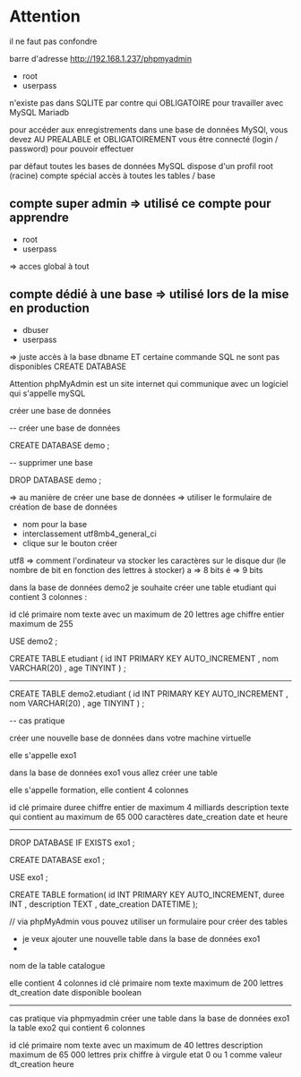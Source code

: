 # Attention

il ne faut pas confondre 

barre d'adresse http://192.168.1.237/phpmyadmin

- root
- userpass

n'existe pas dans SQLITE par contre qui OBLIGATOIRE pour travailler avec MySQL Mariadb 

pour accéder aux enregistrements dans une base de données MySQl, vous devez AU PREALABLE et OBLIGATOIREMENT vous être connecté (login / password) pour pouvoir effectuer 

par défaut toutes les bases de données MySQL 
dispose d'un profil root (racine)
compte spécial accès à toutes les tables / base 

## compte super admin => utilisé ce compte pour apprendre

- root
- userpass

=> acces global à tout 

## compte dédié à une base  => utilisé lors de la mise en production 

- dbuser
- userpass

=> juste accès à la base dbname ET certaine commande SQL ne sont pas disponibles CREATE DATABASE 


Attention phpMyAdmin est un site internet qui communique avec un logiciel qui s'appelle mySQL 

créer une base de données

-- créer une base de données

CREATE DATABASE demo ; 

-- supprimer une base 

DROP DATABASE demo ;

=> au manière de créer une base de données
=> utiliser le formulaire de création de base de données 

- nom pour la base
- interclassement utf8mb4_general_ci
- clique sur le bouton créer 

utf8 => comment l'ordinateur va stocker les caractères sur le disque dur (le nombre de bit en fonction des lettres à stocker)
a => 8 bits
é => 9 bits

dans la base de données demo2
je souhaite créer une table  etudiant 
qui contient 3 colonnes :

id clé primaire
nom texte avec un maximum de 20 lettres
age chiffre entier maximum de 255 

USE demo2 ; 

CREATE TABLE etudiant (
    id INT PRIMARY KEY AUTO_INCREMENT , 
    nom VARCHAR(20) ,
    age TINYINT
) ; 

----- 

CREATE TABLE demo2.etudiant (
    id INT PRIMARY KEY AUTO_INCREMENT , 
    nom VARCHAR(20) ,
    age TINYINT
) ; 

-- cas pratique

créer une nouvelle base de données dans votre machine virtuelle 

elle s'appelle exo1



dans la base de données exo1 vous allez créer une table 

elle s'appelle formation, elle contient 4 colonnes 

id clé primaire
duree chiffre entier de maximum 4 milliards
description texte qui contient au maximum de 65 000 caractères 
date_creation date et heure 

---

DROP DATABASE IF EXISTS exo1 ;

CREATE DATABASE exo1 ;

USE exo1 ;

CREATE TABLE formation(
    id INT PRIMARY KEY AUTO_INCREMENT,
    duree INT ,
    description TEXT ,
    date_creation DATETIME
);

// via phpMyAdmin vous pouvez utiliser un formulaire pour créer des tables 

- je veux ajouter une nouvelle table dans la base de données exo1 
- 
nom de la table catalogue 

elle contient 4 colonnes 
id clé primaire
nom texte maximum de 200 lettres
dt_creation date 
disponible boolean 

-----

cas pratique
via phpmyadmin créer une table dans la base de données exo1
la table exo2 qui contient 6 colonnes 

id clé primaire
nom texte avec un maximum de 40 lettres
description maximum de 65 000 lettres
prix chiffre à virgule 
etat 0 ou 1 comme valeur 
dt_creation heure 


